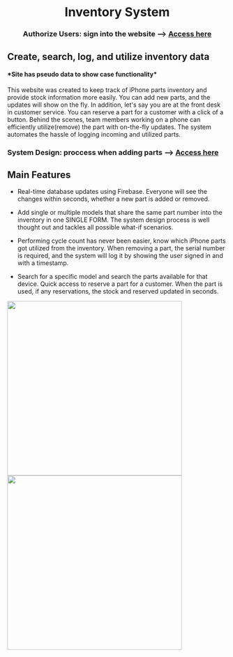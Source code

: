 <h1 align="center">Inventory System</h1>
<h3 align="center">Authorize Users: sign into the website --> <a target="_blank" href="https://inventory-system-fzihs39ra-harmonicvoid.vercel.app/signin">Access here</a> </h3>
<h2>Create, search, log, and utilize inventory data</h2>
<h4>*Site has pseudo data to show case functionality*</h4>
<P>This website was created to keep track of iPhone parts inventory and provide stock information more easily. You can add new parts, and the updates will show on the fly. In addition, let's say you are at the front desk in customer service. You can reserve a part for a customer with a click of a button. Behind the scenes, team members working on a phone can efficiently utilize(remove) the part with on-the-fly updates. The system automates the hassle of logging incoming and utilized parts.</p>

<h3>System Design: proccess when adding parts --> <a target="_blank" href="https://lucid.app/lucidchart/eb4a1605-9c44-4cc3-b7ec-05b3db669206/edit?viewport_loc=-779%2C-1625%2C5255%2C2716%2C0_0&invitationId=inv_fee6bf28-e465-47e9-bbb8-80470353930c">Access here</a></h3>


<h2>Main Features</h2>

<ul>
  <li> Real-time database updates using Firebase. Everyone will see the changes within seconds, whether a new part is added or removed.</li>
  <p></p>
  <li> Add single or multiple models that share the same part number into the inventory in one SINGLE FORM. The system design process is well thought out and tackles all possible what-if scenarios.</li>
  <p></p>
  <li> Performing cycle count has never been easier, know which iPhone parts got utilized from the inventory. When removing a part, the serial number is required, and the system will log it by showing the user signed in and with a timestamp.  </li>
   <p></p>
  <li> Search for a specific model and search the parts available for that device. Quick access to reserve a part for a customer. When the part is used, if any reservations, the stock and reserved updated in seconds. </li>
</ul>
<div>


<div >
 <img width="400" class="img" src="https://lh3.googleusercontent.com/T-1FDb8REF29kT4sM2fuLRJXleJh-VZk6_TaNNuXe3rXUYnBe8YzDmODc9q9c0Y12QnZNz8g852phm1F02gwyDDJQALcT1jGs_XezrpEC-VniwRBdSyxtg_HeBdUbXY_5FOSazn1Ji0XCw7HU1jbCKhD8dddyxliBCl1WH_APwX_fljcVMMHCoAWGZnKjfX09fT3soFgK04_HpdVetFVWnFTq_hflVb5E9QNFT4vB8pu99wjliomQyLzrjUAEIV-nTsKJ_l07fQG8heaZU5VJ5xjmBJkN0XNiFOBNpRQNVGrmoyxXDMqTdhWzQ-WmsF6mzraS_yIcfnpeUE2sMOaVKKBns83AXEYnc8yAeGNsLEbNmA7GWS5MQJzJeBRo8rMXji6jkYoKR1Iz5DzoVDhcSQdHLAdo-_eCu4nkw2SN-sxeZAyQwheF9M6JFkYVX23uBI96l4CZBeGlDWelZyan9EPabYkLZqUG2MLPn5PzHP9VRQ4WJJXHY6JJGYeZuCYeUot5FBAKnNCXa6I4RGJHvsM8n5pRaNPxQPc4UdhhkgGlrppYgMOAvCC5um81fkToRbMMwW4pg4OFx4N6wTAXNtEHb49G2vnaI06Qos3r2CbcwsjAJsaclFr8FwZ4Slc9TlX1-o30Kt5xpViwRBnWjPVz1mNDGYktSbzZ7pzETRWjTeJPJclaV3RxvDfTygZF86ghpv8wut7AdPacxU2hdmC5nLmzdB3qSLMKcOLbBEFHlA6OXhZ6Hi7klD5CkSsf_qcXdTG-wVR-UB7iET4KlLUrO5KEVgHZKXnGBlBcjZT5BPmUsnDM5dCWA_htQii7hT6LfHTZGsXMvBK4oihZ6F66thcygfPHaq86r8Sb2Z6prv6SdSKi7f-Wv5-6q3F748b0p4uGIfTWPSKfTxVUbDndfN8CYUOBbybOSTBUmsE-5YOxFJ46fbkZ_tKroPyF-Yt3n6KBl4pDHpdl8ezv9taG25JewBEXEX6x-J-pD9BAYTbVnSKtMg=w1188-h1291-no?authuser=0" />
 <img width="400" class="img" src="https://lh3.googleusercontent.com/qE_DF9C8Pn7XBnRnj_3WohB-Y9PFQZRb1BpgOhUbOVch3jtlAl2o7SdEpokhAK_FgwqtQIJYBgEwQMNylU9_0NR_jQ7XcQut1PiZ6p29dewVfk47CLhrLkPe_k9CDqLNQOR8WG3uvZeJtx33ChMZ5KWu7aN3k3P14uXemD1aYXEbNKYCxCNrsoo1YPCWHOWmQaGaehEf-aEXFe2FIutjMIR0Wece64JFEETpKgTp9Uoo86MyGnuIMWl3JFvwSEJJnTGXu2QFwcGljt9gx9q8wMnhOSubgxCbGvCkzajTmj0IUh6V9q4SwlW-x63w4T3vGVDPYSDOFZs1mVIFEI-_iZy8C6Q6edUueBKejyARBfWQiYRTcoFlOVHiYILNRy4UBVHIo7URpKwEwIL8QOXdW3KzxvIYfGAIj3xzYsmxGDCg0amKWmJHl4Rmif1k4aZenCm7tyN87jc4zCGHY7xkTN-Gm8I_bOv708IDrTU-sMKZ7v3zSyP4z0sqxMTaMCXRDvh0XsIdFAMQMSe7VX9JRMDxFXPfAweWp9I2k01BWR_ddxo3VoGB8cohcHxHtIUDnWMKouTNM66JIX3OJ5VI6BLfjWLFoFiA7nlt9A0L904XkUH3NOWPnrg0yr3ep9GaSP93UzXitgieM_Bp0_0npWsObQejJQ9JtDXH2yGwaouaj63rutM06prlonHrW477OMokoPCiC7AAhitMUl5Or2LR6TUdhXhVfNmjtpRgRjAtwdq38B8gXoTSgr4AO_mU5hYP2_Hmwm_L0hftOkcUaU-j77QopR9mKb-s1kuBo0BZRTa2ugkdCBWc8UZBnLA3S9BY8sJTFcBF4kxiItsW29EDC8PyQaDVUw54AIFlpHnz-coAufi5JnK5IpjcpJrCeg3euCfDGJxTAIkEfmeKkwazXgYZAYOyXgBU164nkOpQVu-DjW7NSRqjrbKy3VOucnV3BLL5zNg71axum-dqdq1Xa1YSOfDMxZBcej-T09e53W8Yh_ZYFd8=w1193-h1298-no?authuser=0" />
</div>


